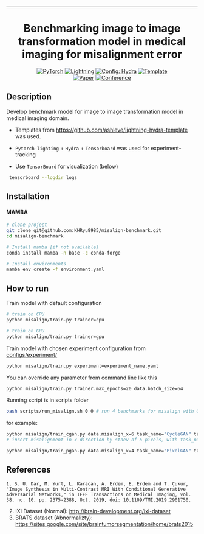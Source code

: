 _____________________________________________________________________

<div align="center">

# Benchmarking image to image transformation model in medical imaging for misalignment error

<a href="https://pytorch.org/get-started/locally/"><img alt="PyTorch" src="https://img.shields.io/badge/PyTorch-ee4c2c?logo=pytorch&logoColor=white"></a>
<a href="https://pytorchlightning.ai/"><img alt="Lightning" src="https://img.shields.io/badge/-Lightning-792ee5?logo=pytorchlightning&logoColor=white"></a>
<a href="https://hydra.cc/"><img alt="Config: Hydra" src="https://img.shields.io/badge/Config-Hydra-89b8cd"></a>
<a href="https://github.com/ashleve/lightning-hydra-template"><img alt="Template" src="https://img.shields.io/badge/-Lightning--Hydra--Template-017F2F?style=flat&logo=github&labelColor=gray"></a><br>
[![Paper](http://img.shields.io/badge/paper-arxiv.1001.2234-B31B1B.svg)](https://www.nature.com/articles/nature14539)
[![Conference](http://img.shields.io/badge/AnyConference-year-4b44ce.svg)](https://papers.nips.cc/paper/2020)

</div>

## Description

Develop benchmark model for image to image transformation model in medical imaging domain.

- Templates from https://github.com/ashleve/lightning-hydra-template was used.

- `Pytorch-lighting` + `Hydra` + `Tensorboard` was used for experiment-tracking

- Use `TensorBoard` for visualization (below)
```bash
 tensorboard --logdir logs 
 ``` 
 
## Installation

#### MAMBA

```bash
# clone project
git clone git@github.com:KHRyu8985/misalign-benchmark.git
cd misalign-benchmark

# Install mamba [if not available]
conda install mamba -n base -c conda-forge

# Install environments
mamba env create -f environment.yaml
```

## How to run

Train model with default configuration

```bash
# train on CPU
python misalign/train.py trainer=cpu

# train on GPU
python misalign/train.py trainer=gpu
```

Train model with chosen experiment configuration from [configs/experiment/](configs/experiment/)

```bash
python misalign/train.py experiment=experiment_name.yaml
```

You can override any parameter from command line like this

```bash
python misalign/train.py trainer.max_epochs=20 data.batch_size=64
```

Running script is in scripts folder
```bash
bash scripts/run_misalign.sh 0 0 # run 4 benchmarks for misalign with 0, 0
```

for example:
```bash
python misalign/train_cgan.py data.misalign_x=6 task_name="CycleGAN" tags=["xy60"]  
# insert misalignment in x direction by stdev of 6 pixels, with task_name and tags (for saving)

python misalign/train_pgan.py data.misalign_x=4 task_name="PixelGAN" tags=["xy40"]  # Same for pGAN
```


## References

```cite
1. S. U. Dar, M. Yurt, L. Karacan, A. Erdem, E. Erdem and T. Çukur, "Image Synthesis in Multi-Contrast MRI With Conditional Generative Adversarial Networks," in IEEE Transactions on Medical Imaging, vol. 38, no. 10, pp. 2375-2388, Oct. 2019, doi: 10.1109/TMI.2019.2901750.
```
2. IXI Dataset (Normal): http://brain-development.org/ixi-dataset
3. BRATS dataset (Abnormalizty): https://sites.google.com/site/braintumorsegmentation/home/brats2015
